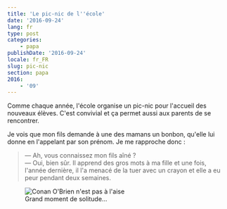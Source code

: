 ```yaml
---
title: 'Le pic-nic de l''école'
date: '2016-09-24'
lang: fr
type: post
categories:
    - papa
publishDate: '2016-09-24'
locale: fr_FR
slug: pic-nic
section: papa
2016:
    - '09'
---
```


Comme chaque année, l'école organise un pic-nic pour l'accueil des nouveaux élèves. C'est convivial et ça permet aussi aux parents de se rencontrer.

<!--more-->

Je vois que mon fils demande à une des mamans un bonbon, qu'elle lui donne en l'appelant par son prénom. Je me rapproche donc :

> — Ah, vous connaissez mon fils aîné ?  
> — Oui, bien sûr. Il apprend des gros mots à ma fille et une fois, l'année dernière, il l'a menacé de la tuer avec un crayon et elle a eu peur pendant deux semaines.

<figure>
  <img src="{{<fileFolder>}}discomfort.gif" alt="Conan O'Brien n'est pas à l'aise"/>
  <figcaption>Grand moment de solitude…</figcaption>
</figure>
